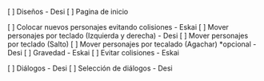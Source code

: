 [ ] Diseños - Desi
[ ] Pagina de inicio

[ ] Colocar nuevos personajes evitando colisiones - Eskai
[ ] Mover personajes por teclado (Izquierda y derecha) - Desi
[ ] Mover personajes por teclado (Salto) 
[ ] Mover personajes por tecalado (Agachar) *opcional - Desi
[ ] Gravedad - Eskai
[ ] Evitar colisiones - Eskai

[ ] Diálogos - Desi
[ ] Selección de diálogos - Desi
